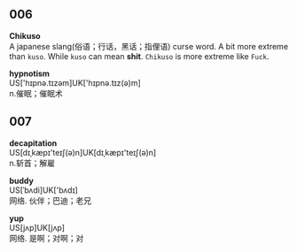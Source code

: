 
## 006

**Chikuso**  
A japanese slang(俗语；行话，黑话；指俚语) curse word. A bit more extreme than `kuso`. While `kuso` can mean **shit**. `Chikuso` is more extreme like `Fuck`.

**hypnotism**  
US['hɪpnə.tɪzəm]UK['hɪpnə.tɪz(ə)m]  
n.催眠；催眠术

## 007

**decapitation**  
US[dɪˌkæpɪ'teɪʃ(ə)n]UK[dɪˌkæpɪ'teɪʃ(ə)n]  
n.斩首；解雇

**buddy**  
US[ˈbʌdi]UK['bʌdɪ]  
网络. 伙伴；巴迪；老兄

**yup**  
US[jʌp]UK[jʌp]  
网络. 是啊；对啊；对











